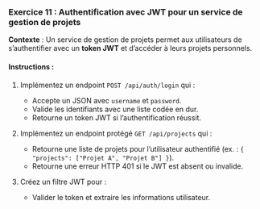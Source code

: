 ### **Exercice 11 : Authentification avec JWT pour un service de gestion de projets**
**Contexte** :
Un service de gestion de projets permet aux utilisateurs de s’authentifier avec un **token JWT** et d’accéder à leurs projets personnels.

#### **Instructions** :
1. Implémentez un endpoint `POST /api/auth/login` qui :
    - Accepte un JSON avec `username` et `password`.
    - Valide les identifiants avec une liste codée en dur.
    - Retourne un token JWT si l’authentification réussit.

2. Implémentez un endpoint protégé `GET /api/projects` qui :
    - Retourne une liste de projets pour l’utilisateur authentifié (ex. : `{ "projects": ["Projet A", "Projet B"] }`).
    - Retourne une erreur HTTP 401 si le JWT est absent ou invalide.

3. Créez un filtre JWT pour :
    - Valider le token et extraire les informations utilisateur.